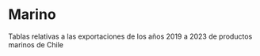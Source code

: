 # Marino
Tablas relativas a las exportaciones de los años 2019 a 2023 de productos marinos de Chile
